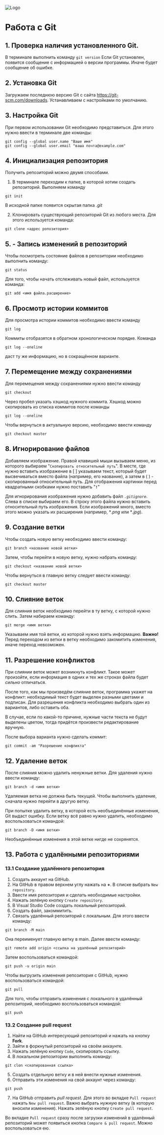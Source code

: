 ![Logo](Git-Logo-1788C.png)
# Работа с Git

## 1. Проверка наличия установленного Git.
В терминале выполнить команду `git version`
Если Git установлен, появится сообщение с информацией о версии программы. Иначе будет сообщение об ошибке.

## 2. Установка Git
Загружаем последнюю версию Git с сайта https://git-scm.com/downloads.
Устанавливаем с настройками по умолчанию.

## 3. Настройка Git
При первом использовании Git необходимо представиться. Для этого нужно ввести в терминале две команды:
```
git config --global user.name "Ваше имя"
git config --global user.email "ваша почта@example.com"
```

## 4. Инициализация репозитория

Получить репозиторий можно двумя способами.
1. В терминале переходим к папке, в которой хотим создать репозиторий.
Выполняем команду
```
git init
```
В исходной папке появится скрытая папка *.git*

2. Клонировать существующий репозиторий Git из любого места. Для этого используется команда:
```
git clone <адрес ропозитория>
```

## 5.  - Запись изменений в репозиторий

Чтобы посмотреть состояние файлов в репозитории необходимо выполнить команду:
```
git status
```
Для того, чтобы начать отслеживать новый файл, используется команда:
```
git add <имя файла.расширение>
```

## 6. Просмотр истории коммитов
Для просмотра истории коммитов необходимо ввести команду
```
git log
```
Коммиты отобразятся в обратном хронологическом порядке.
Команда
```
git log --oneline
```
даст ту же информацию, но в сокращённом варианте.

## 7. Перемещение между сохранениями
Для перемещения между сохранениями нужно 
ввести команду
```
git checkout
```
Через пробел указать хэшкод нужного коммита.
Хэшкод можно скопировать из списка коммитов после команды
```
git log --oneline
```
Чтобы вернуться в актуальную версию, необходимо ввести команду
```
git checkout master
```
## 8. Игнорирование файлов
Добавляем изображение. Правой клавишей мыши вызываем меню, из которого выбираем "`Скопировать относительный путь`". В месте, где нужно вставить изображение в [ ] указываем текст, который будет высвечиваться вместо файла (например, его название), а затем в ( ) - скопированный относительный путь. Для отображения картинки перед квадратными скобками нужно поставить "**`!`**"

Для игнорирования изображения нужно добавить файл *`.gitignore`*. Слева в списке выбираем его. В строку этого файла нужно вставить относительный путь изображения. Если изображений много, вместо этого можно указать их расширения (например, **.png* или **.jpg*).

## 9. Создание ветки
Чтобы создать новую ветку необходимо ввести команду:
```
git branch <название новой ветки>
```
Затем, чтобы перейти в новую ветку, нужно набрать команду:
```
git checkout <название новой ветки>
```
Чтобы вернуться в главную ветку следует ввести команду:
```
git checkout master
```

## 10. Слияние веток
Для слияния веток необходимо перейти в ту ветку, с которой нужно слить. Затем набираем команду:
```
git merge <имя ветки>
```
Указываем имя той ветки, из которой нужно взять информацию.
**Важно!** Перед переходом из ветки в ветку необходимо закомитить изменения, иначе переход невозможен.

## 11. Разрешение конфликтов
При слиянии веток может возникнуть конфликт. Такое может произойти, если информация в одних и тех же строках файла будет *сильно* отличаться.

После того, как мы произведём слияние веток, программа укажет на конфликт: необходимый текст будет выделен разными цветами и подписан. Для разрешения конфликта необходимо выбрать один из вариантов, либо оставить оба.

В случае, если по какой-то причине, нужные части текста не будут выделены цветом, тогда придётся произвести редактирование вручную.

После выбора варианта нужно сделать коммит:
```
git commit -am "Разрешение конфликта"
```

## 12. Удаление веток
После слияния можно удалить ненужные ветки.
Для удаления нужно ввести команду:
```
git branch -d <имя ветки>
```
Удаляемая ветка не должна быть текущей. Чтобы выполнить удаление, сначала нужно перейти в другую ветку.

При попытке удалить ветку, в которой есть необъединённые изменения, Git выдаст ошибку. Если ветку всё равно нужно удалить, необходимо воспользоваться командой:
```
git branch -D <имя ветки>
```
Необъединённые изменения в этой ветке нигде не сохрянятся.

## 13. Работа с удалёнными репозиториями
### 13.1 Создание удалённого репозитория
1. Создать аккаунт на GitHub.
2. На GitHub в правом верхнем углу нажать на **+**. В списке выбрать `New repository`.
3. Ввести имя репозитория и сделать необходимые настройки.
4. Нажать зелёную кнопку `Create repository`.
5. В Visual Studio Code создать локальный репозиторий.
6. Создать файл, закоммитить.
7. Связать удалённый репозиторий с локальным.
Для этого ввести команду:
```
git branch -M main
```
Она переименует главную ветку в main.
Далее ввести команду:
```
git remote add origin <ссылка на удалённый репозиторий>
```
Затем воспользоваться командой:
```
git push -u origin main
```

Чтобы выгрузить изменения репозитория с GitHub, нужно воспользоваться командой:
```
git pull
```

Для того, чтобы отправить изменения с локального в удалённый репозиторий, необходимо воспользоваться командой:
```
git push
```

### 13.2 Создание pull request
1. Найти на GitHub интересующий репозиторий и нажать на кнопку **Fork**.
2. Зайти в форкнутый репозиторий на своём аккаунте.
3. Нажать зелёную кнопку `Code`, скопировать ссылку.
4. В локальном репозитории выполнить команду:
```
git clon <скопированная ссылка>
```
5. Создать отдельную ветку и в ней внести нужные изменения.
6. Отправить эти изменения на свой аккаунт через команду:
```
git push
```
7. На GitHub отправить *pull request*.
Для этого во вкладке `Pull request` нажать `New pull request`. Важно выбрать нужную ветку (в которую вносили изменения). Нажать зелёную кнопку `Create pull request`.

Во вкладке `Pull request` сразу после загрузки изменений в удалённый репозиторий может появиться кнопка `Compare & pull request`. Можно воспользоваться ею.